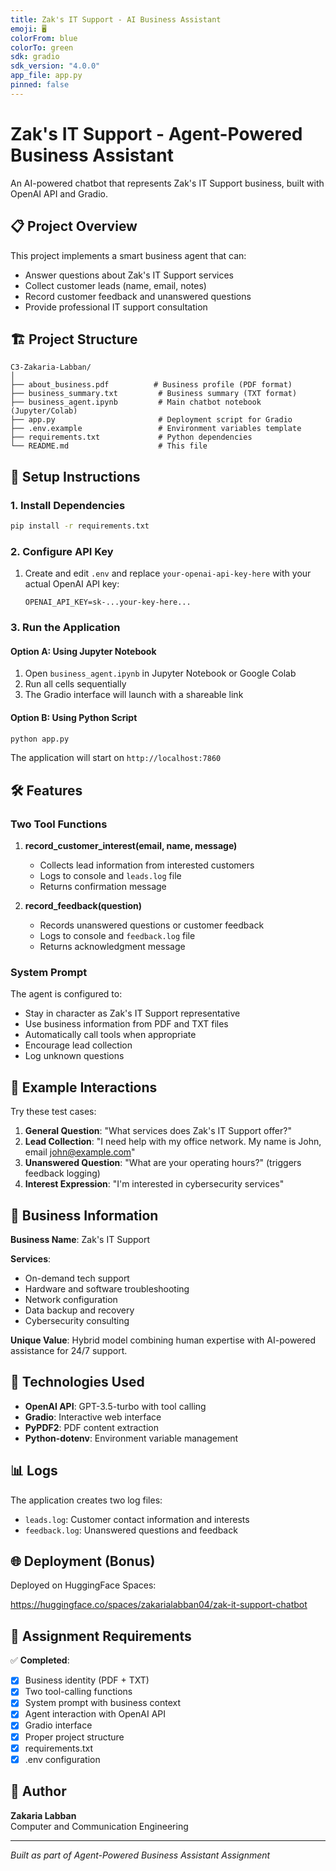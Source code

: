 ```yaml
---
title: Zak's IT Support - AI Business Assistant
emoji: 🖥️
colorFrom: blue
colorTo: green
sdk: gradio
sdk_version: "4.0.0"
app_file: app.py
pinned: false
---
```


# Zak's IT Support - Agent-Powered Business Assistant

An AI-powered chatbot that represents Zak's IT Support business, built with OpenAI API and Gradio.

## 📋 Project Overview

This project implements a smart business agent that can:
- Answer questions about Zak's IT Support services
- Collect customer leads (name, email, notes)
- Record customer feedback and unanswered questions
- Provide professional IT support consultation

## 🏗️ Project Structure

```
C3-Zakaria-Labban/
│
├── about_business.pdf          # Business profile (PDF format)
├── business_summary.txt         # Business summary (TXT format)
├── business_agent.ipynb         # Main chatbot notebook (Jupyter/Colab)
├── app.py                       # Deployment script for Gradio
├── .env.example                 # Environment variables template
├── requirements.txt             # Python dependencies
└── README.md                    # This file
```

## 🚀 Setup Instructions

### 1. Install Dependencies

```bash
pip install -r requirements.txt
```

### 2. Configure API Key

1. Create and edit `.env` and replace `your-openai-api-key-here` with your actual OpenAI API key:
   ```
   OPENAI_API_KEY=sk-...your-key-here...
   ```

### 3. Run the Application

#### Option A: Using Jupyter Notebook

1. Open `business_agent.ipynb` in Jupyter Notebook or Google Colab
2. Run all cells sequentially
3. The Gradio interface will launch with a shareable link

#### Option B: Using Python Script

```bash
python app.py
```

The application will start on `http://localhost:7860`

## 🛠️ Features

### Two Tool Functions

1. **record_customer_interest(email, name, message)**
   - Collects lead information from interested customers
   - Logs to console and `leads.log` file
   - Returns confirmation message

2. **record_feedback(question)**
   - Records unanswered questions or customer feedback
   - Logs to console and `feedback.log` file
   - Returns acknowledgment message

### System Prompt

The agent is configured to:
- Stay in character as Zak's IT Support representative
- Use business information from PDF and TXT files
- Automatically call tools when appropriate
- Encourage lead collection
- Log unknown questions

## 💬 Example Interactions

Try these test cases:

1. **General Question**: "What services does Zak's IT Support offer?"
2. **Lead Collection**: "I need help with my office network. My name is John, email john@example.com"
3. **Unanswered Question**: "What are your operating hours?" (triggers feedback logging)
4. **Interest Expression**: "I'm interested in cybersecurity services"

## 📝 Business Information

**Business Name**: Zak's IT Support

**Services**:
- On-demand tech support
- Hardware and software troubleshooting
- Network configuration
- Data backup and recovery
- Cybersecurity consulting

**Unique Value**: Hybrid model combining human expertise with AI-powered assistance for 24/7 support.

## 🔧 Technologies Used

- **OpenAI API**: GPT-3.5-turbo with tool calling
- **Gradio**: Interactive web interface
- **PyPDF2**: PDF content extraction
- **Python-dotenv**: Environment variable management

## 📊 Logs

The application creates two log files:
- `leads.log`: Customer contact information and interests
- `feedback.log`: Unanswered questions and feedback

## 🌐 Deployment (Bonus)

Deployed on HuggingFace Spaces:

https://huggingface.co/spaces/zakarialabban04/zak-it-support-chatbot

## 📄 Assignment Requirements

✅ **Completed**:
- [x] Business identity (PDF + TXT)
- [x] Two tool-calling functions
- [x] System prompt with business context
- [x] Agent interaction with OpenAI API
- [x] Gradio interface
- [x] Proper project structure
- [x] requirements.txt
- [x] .env configuration

## 👤 Author

**Zakaria Labban**  
Computer and Communication Engineering

---

*Built as part of Agent-Powered Business Assistant Assignment*

